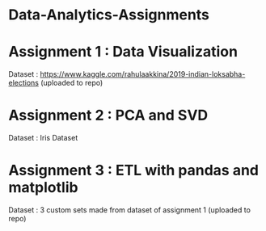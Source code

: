 # Data-Analytics-Assignments
# Assignment 1 : Data Visualization
Dataset : https://www.kaggle.com/rahulaakkina/2019-indian-loksabha-elections (uploaded to repo)
# Assignment 2 : PCA and SVD
Dataset : Iris Dataset
# Assignment 3 : ETL with pandas and matplotlib
Dataset : 3 custom sets made from dataset of assignment 1 (uploaded to repo)

